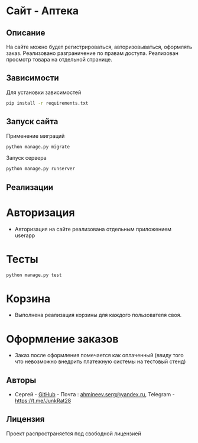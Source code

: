 # Сайт - Аптека

## Описание

На сайте можно будет регистрироваться, авторизовываться, оформлять заказ.
Реализовано разграничение по правам доступа. Реализован просмотр товара на отдельной странице.


## Зависимости

Для установки зависимостей

```bash
pip install -r requirements.txt
```

## Запуск сайта
Применение миграций

```bash
python manage.py migrate
```
Запуск сервера

```bash
python manage.py runserver
```

## Реализации

# Авторизация

- Авторизация на сайте реализована отдельным приложением userapp

# Тесты

```bash
python manage.py test
```

# Корзина

- Выполнена реализация корзины для каждого пользователя своя. 

# Оформление заказов

- Заказ после оформления помечается как оплаченный (ввиду того что невозможно внедрить платежную системы на тестовый стенд)

## Авторы
- Сергей - [GitHub](https://github.com/sergey-akhmineev) - Почта : ahmineev.serg@yandex.ru, Telegram - https://t.me/JunkRat28

## Лицензия
Проект распространяется под свободной лицензией
